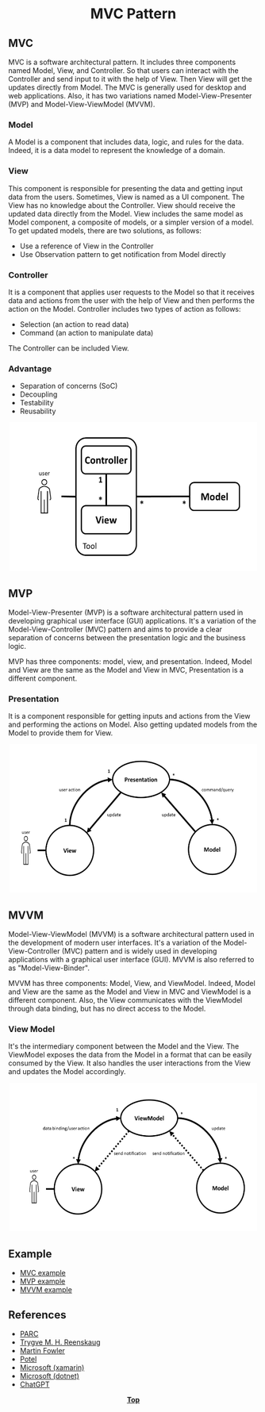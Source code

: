 # <p align="center">MVC Pattern</p>

## MVC

MVC is a software architectural pattern. It includes three components named Model, View, and Controller. So that users
can interact with the Controller and send input to it with the help of View. Then View will get the updates directly
from Model. The MVC is generally used for desktop and web applications. Also, it has two variations named
Model-View-Presenter (MVP) and Model-View-ViewModel (MVVM).

### Model

A Model is a component that includes data, logic, and rules for the data. Indeed, it is a data model to represent the
knowledge of a domain.

### View

This component is responsible for presenting the data and getting input data from the users. Sometimes, View is named as
a UI component. The View has no knowledge about the Controller. View should receive the updated data directly from the
Model. View includes the same model as Model component, a composite of models, or a simpler version of a model. To get
updated models, there are two solutions, as follows:

* Use a reference of View in the Controller
* Use Observation pattern to get notification from Model directly

### Controller

It is a component that applies user requests to the Model so that it receives data and actions from the user with the
help of View and then performs the action on the Model. Controller includes two types of action as follows:

* Selection (an action to read data)
* Command (an action to manipulate data)

The Controller can be included View.

### Advantage

* Separation of concerns (SoC)
* Decoupling
* Testability
* Reusability

<p align="center">

<img src="image/mvc.png" width="500" height="300" />

</p>

## MVP

Model-View-Presenter (MVP) is a software architectural pattern used in developing graphical user interface (GUI)
applications. It's a variation of the Model-View-Controller (MVC) pattern and aims to provide a clear separation of
concerns between the presentation logic and the business logic.

MVP has three components: model, view, and presentation. Indeed, Model and View are the same as the Model and View in
MVC, Presentation is a different component.

### Presentation

It is a component responsible for getting inputs and actions from the View and performing the actions on Model. Also
getting updated models from the Model to provide them for View.

<p align="center">
<img src="image/mvp.png" width="500" height="300" />
</p>

## MVVM

Model-View-ViewModel (MVVM) is a software architectural pattern used in the development of modern user interfaces. It's
a variation of the Model-View-Controller (MVC) pattern and is widely used in developing applications with a graphical
user interface (GUI). MVVM is also referred to as "Model-View-Binder".

MVVM has three components: Model, View, and ViewModel. Indeed, Model and View are the same as the Model and View in MVC
and ViewModel is a different component. Also, the View communicates with the ViewModel through data binding, but has no
direct access to the Model.

### View Model

It's the intermediary component between the Model and the View. The ViewModel exposes the data from the Model in a
format that can be easily consumed by the View. It also handles the user interactions from the View and updates the
Model accordingly.

<p align="center">
<img src="image/mvvm.png" width="500" height="300" />
</p>

## Example

* [MVC example](./mvc-example)
* [MVP example](./mvp-example)
* [MVVM example](./mvvm-example)

## References

* [PARC](http://wayback.archive-it.org/10370/20180425071111/http://folk.uio.no/trygver/themes/mvc/mvc-index.html)
* [Trygve M. H. Reenskaug](https://folk.universitetetioslo.no/trygver)
* [Martin Fowler](https://martinfowler.com/eaaDev/uiArchs.html)
* [Potel](http://www.wildcrest.com/Potel/Portfolio/mvp.pdf)
* [Microsoft (xamarin)](https://learn.microsoft.com/en-us/xamarin/xamarin-forms/enterprise-application-patterns/mvvm)
* [Microsoft (dotnet)](https://learn.microsoft.com/en-us/dotnet/architecture/maui/mvvm)
* [ChatGPT](https://chat.openai.com/chat)

**<p align="center"> [Top](#MVC-Pattern) </p>**


